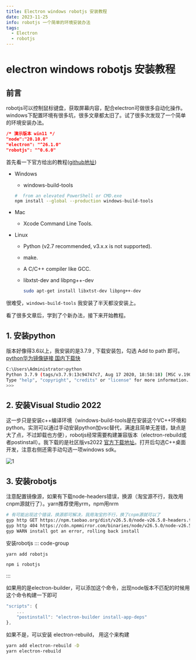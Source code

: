 ```yaml
---
title: Electron windows robotjs 安装教程
date: 2023-11-25
info: robotjs 一个简单的环境安装办法
tags:
  - Electron
  - robotjs
---
```


# electron windows robotjs 安装教程

## 前言

robotjs可以控制鼠标键盘，获取屏幕内容，配合electron可做很多自动化操作。windows下配置环境有很多坑，很多文章都太旧了。试了很多次发现了一个简单的环境安装办法。

```json
/* 演示版本 win11 */
"node":"20.10.0"
"electron": "^26.1.0"
"robotjs": "^0.6.0"
```

首先看一下官方给出的教程([github地址](https://github.com/octalmage/robotjs))

- Windows

  - windows-build-tools

  ```bash
  #  from an elevated PowerShell or CMD.exe
  npm install --global --production windows-build-tools
  ```

- Mac

  - Xcode Command Line Tools.

- Linux

  - Python (v2.7 recommended, v3.x.x is not supported).

  - make.

  - A C/C++ compiler like GCC.

  - libxtst-dev and libpng++-dev

    ```bash
    sudo apt-get install libxtst-dev libpng++-dev
    ```

很难受，`windows-build-tools` 我安装了半天都没安装上。

看了很多文章后，学到了个新办法，接下来开始教程。

## 1. 安装python

版本好像得3.6以上，我安装的是3.7.9 , 下载安装包，勾选 Add to path 即可。[python华为镜像链接 国内下载快](https://mirrors.huaweicloud.com/python/)

```bash
C:\Users\Administrator>python
Python 3.7.9 (tags/v3.7.9:13c94747c7, Aug 17 2020, 18:58:18) [MSC v.1900 64 bit (AMD64)] on win32
Type "help", "copyright", "credits" or "license" for more information.
>>>
```

## 2. 安装Visual Studio 2022

这一步只是安装c++编译环境（windows-build-tools是在安装这个VC++环境和python。实测可以通过手动安装python加vsc替代，满速且简单无差错，缺点是大了点，不过卸载也方便），robotjs经常需要构建兼容版本（electron-rebuild或者postinstall）。我下载的是社区版vs2022 [官方下载地址](https://visualstudio.microsoft.com/zh-hans/downloads/)。打开后勾选C++桌面开发，注意右侧还需手动勾选一项windows sdk。

![1](https://gitee.com/dai-guanhua/pic-go/raw/master/img/2023/electron-robotjs/electron-robotjs.png)

## 3. 安装robotjs

注意配置镜像源，如果有下载node-headers错误，换源（淘宝源不行，我改用cnpm源就行了）。yarn推荐使用yrm，npm用nrm

```bash
# 有可能出现这个错误，换源即可解决，我用淘宝的不行，换了cnpm源就可以了
gyp http GET https://npm.taobao.org/dist/v26.5.0/node-v26.5.0-headers.tar.gz
gyp http 404 https://cdn.npmmirror.com/binaries/node/v26.5.0/node-v26.5.0-headers.tar.gz
gyp WARN install got an error, rolling back install
```

安装robotjs
::: code-group

```sh [yarn]
yarn add robotjs
```

```sh [npm]
npm i robotjs
```

:::

如果用的是electron-builder，可以添加这个命令，出现node版本不匹配的时候用这个命令构建一下即可

```js
"scripts": {
	...
    "postinstall": "electron-builder install-app-deps"
},
```

如果不是，可以安装 electron-rebuild， 用这个来构建

```sh [yarn]
yarn add electron-rebuild -D
yarn electron-rebuild
```
